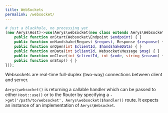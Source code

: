 ```yaml
---
title: WebSockets
permalink: /websocket/
---
```


```php
# just a blackhole, no processing yet
(new Aerys\Host)->use(Aerys\websocket(new class extends Aerys\Websocket {
    public function onStart(Websocket\Endpoint $endpoint) { }
    public function onHandshake(Request $request, Response $response) { }
    public function onOpen(int $clientId, $handshakeData) { }
    public function onData(int $clientId, Websocket\Message $msg) { }
    public function onClose(int $clientId, int $code, string $reason) { }
    public function onStop() { }
}));
```

Websockets are real-time full-duplex (two-way) connections between client and server.

`Aerys\websocket()` is returning a callable handler which can be passed to either `Host::use()` or to the Router by specifying a `->get('/path/to/websocket', Aerys\websocket($handler))` route. It expects an instance of an implementation of `Aerys\Websocket`.
